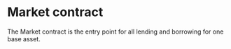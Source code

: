# Market contract

The Market contract is the entry point for all lending and borrowing for one base asset.
